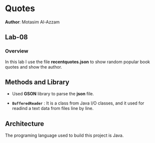 # Quotes

**Author**: Motasim Al-Azzam

## Lab-08

### Overview

In this lab I use the file **recentquotes.json** to show random popular book quotes and show the author.

## Methods and Library

* Used **GSON** library to parse the **json** file.

*  **`BufferedReader`** : It is a class from Java I/O classes, and it used for readind a text data from files line by line.

## Architecture

The programing language used to build this project is Java.

